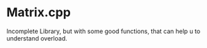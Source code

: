 # Matrix.cpp
Incomplete Library, but with some good functions, that can help u to understand overload.
